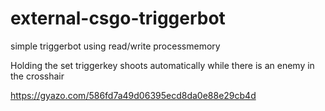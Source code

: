 # external-csgo-triggerbot
simple triggerbot using read/write processmemory

Holding the set triggerkey shoots automatically while there is an enemy in the crosshair

https://gyazo.com/586fd7a49d06395ecd8da0e88e29cb4d
